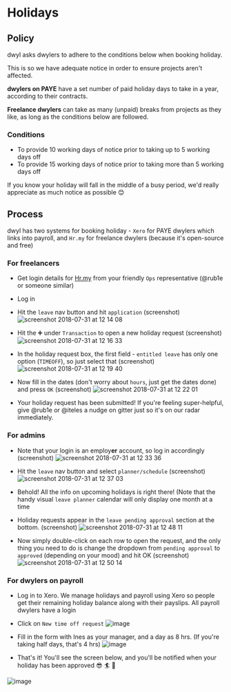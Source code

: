 # Holidays

## Policy

dwyl asks dwylers to adhere to the conditions below when booking holiday. 

This is so we have adequate notice in order to ensure projects aren't affected. 

**dwylers on PAYE** have a set number of paid holiday days to take in a year, according to their contracts.

**Freelance dwylers** can take as many (unpaid) breaks from projects as they like, as long as the conditions below are followed.

### Conditions

* To provide 10 working days of notice prior to taking up to 5 working days off
* To provide 15 working days of notice prior to taking more than 5 working days off

If you know your holiday will fall in the middle of a busy period, we'd really appreciate as much notice as possible :blush:

## Process

dwyl has two systems for booking holiday - `Xero` for PAYE dwylers which links into payroll, and `Hr.my` for freelance dwylers (because it's open-source and free)

### For freelancers

* Get login details for [Hr.my](https://hr.my) from your friendly `Ops` representative (@rub1e or someone similar)
* Log in

* Hit the `leave` nav button and hit `application` (screenshot)
![screenshot 2018-07-31 at 12 14 08](https://user-images.githubusercontent.com/11595920/43456442-6ecfc422-94bb-11e8-9878-8a40c88f06b9.png)

* Hit the ➕ under `Transaction` to open a new holiday request (screenshot)
![screenshot 2018-07-31 at 12 16 33](https://user-images.githubusercontent.com/11595920/43456519-b171cb4a-94bb-11e8-9654-777de85e5fb6.png)

* In the holiday request box, the first field - `entitled leave` has only one option (`TIMEOFF`), so just select that (screenshot)
![screenshot 2018-07-31 at 12 19 40](https://user-images.githubusercontent.com/11595920/43456644-2dc2c474-94bc-11e8-8ae4-fcc3ea4added.png)

* Now fill in the dates (don't worry about `hours`, just get the dates done) and press `OK` (screenshot)
![screenshot 2018-07-31 at 12 22 01](https://user-images.githubusercontent.com/11595920/43456746-920a4e2a-94bc-11e8-875f-30999ba1b7f5.png)

* Your holiday request has been submitted! If you're feeling super-helpful, give @rub1e or @iteles a nudge on gitter just so it's on our radar immediately.

### For admins

* Note that your login is an employ**er** account, so log in accordingly (screenshot)
![screenshot 2018-07-31 at 12 33 36](https://user-images.githubusercontent.com/11595920/43457293-4e613d6c-94be-11e8-93cf-f8432e2694e9.png)

* Hit the `leave` nav button and select `planner/schedule` (screenshot)
![screenshot 2018-07-31 at 12 37 03](https://user-images.githubusercontent.com/11595920/43457368-8c1dba40-94be-11e8-9e41-39bc6c93d450.png)

* Behold! All the info on upcoming holidays is right there! (Note that the handy visual `leave planner` calendar will only display one month at a time

* Holiday requests appear in the `leave pending approval` section at the bottom. (screenshot)
![screenshot 2018-07-31 at 12 48 11](https://user-images.githubusercontent.com/11595920/43457910-166f1f94-94c0-11e8-844a-2ff46aa822f8.png)

* Now simply double-click on each row to open the request, and the only thing you need to do is change the dropdown from `pending approval` to `approved` (depending on your mood) and hit OK (screenshot)
![screenshot 2018-07-31 at 12 50 14](https://user-images.githubusercontent.com/11595920/43458042-9f27d9ca-94c0-11e8-927d-78efa08a40ac.png)
 
 
### For dwylers on payroll

* Log in to Xero. We manage holidays and payroll using Xero so people get their remaining holiday balance along with their payslips. All payroll dwylers have a login
* Click on `New time off request`
![image](https://user-images.githubusercontent.com/16775804/44776681-963bfa00-ab70-11e8-9f86-c8248d2e72a7.png)

* Fill in the form with Ines as your manager, and a day as 8 hrs. (If you're taking half days, that's 4 hrs)
![image](https://user-images.githubusercontent.com/16775804/44776826-e4e99400-ab70-11e8-9ba7-9043fc359800.png)

* That's it! You'll see the screen below, and you'll be notified when your holiday has been approved :sunglasses: :surfer: :ski:

![image](https://user-images.githubusercontent.com/16775804/44776854-f9c62780-ab70-11e8-93ba-dba0cb58bfc6.png)
